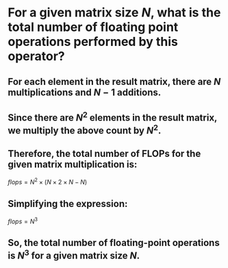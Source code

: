 # For a given matrix size $N$, what is the total number of floating point operations performed by this operator?
## For each element in the result matrix, there are $N$ multiplications and $N-1$ additions. 
## Since there are $N^2$ elements in the result matrix, we multiply the above count by $N^2$.
## Therefore, the total number of FLOPs for the given matrix multiplication is:
$flops=N^2\times (N\times 2\times N-N)$
## Simplifying the expression:
$flops=N^3$
## So, the total number of floating-point operations is $N^3$ for a given matrix size $N$.